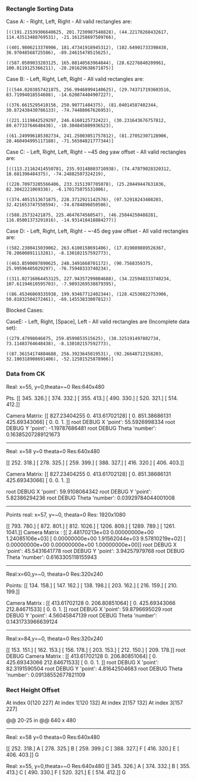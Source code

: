 ### Rectangle Sorting Data

Case A:
    - Right, Left, Right
    - All valid rectangles are: 

    [((191.21539306640625, 201.7230987548828), (44.22178268432617, 114.43513488769531), -21.161258697509766),

    ((401.9806213378906, 181.47341918945312), (102.64901733398438, 36.97048568725586), -89.24615478515625),

    ((587.0509033203125, 165.08140563964844), (28.62276840209961, 100.8119125366211), -28.201629638671875)]

Case B:
    - Left, Right, Left, Right
    - All valid rectangles are: 

    [((544.0203857421875, 256.99468994140625), (29.743717193603516, 83.71994018554688), -14.620874404907227),

    ((376.6615295410156, 250.90771484375), (81.04014587402344, 30.872438430786133), -74.74488067626953), 

    ((221.1119842529297, 246.6160125732422), (30.231643676757812, 80.67733764648438), -10.304845809936523),

    ((61.249996185302734, 241.25003051757812), (81.27052307128906, 28.460494995117188), -71.56504821777344)]

Case C:
    - Left, Right, Left, Right
    - ~45 deg yaw offset 
    - All valid rectangles are: 

    [((113.21162414550781, 235.93148803710938), (74.47879028320312, 18.681396484375), -74.24882507324219),

    ((228.70973205566406, 233.3151397705078), (25.20449447631836, 82.3042221069336), -6.170175075531006),

    ((374.4051513671875, 228.3712921142578), (97.52918243408203, 32.421653747558594), -74.6784896850586),

    ((588.25732421875, 225.4647674560547), (46.25044250488281, 116.85001373291016), -14.931418418884277)]

Case D:
    - Left, Right, Left, Right
    - ~-45 deg yaw offset
    - All valid rectangles are: 

    ((582.2300415039062, 263.6100158691406), (17.819089889526367, 78.20600891113281), -8.130102157592773),

    ((463.8590087890625, 248.3491668701172), (90.7568359375, 25.99596405029297), -76.75948333740234),

    ((311.02716064453125, 227.94357299804688), (34.225948333740234, 107.61194610595703), -7.9893269538879395),

    ((86.45346069335938, 199.93467712402344), (128.42530822753906, 50.81832504272461), -69.14553833007812)]

Blocked Cases:

CaseE:
    - Left, Right, [Space], Left
    - All valid rectangles are (Incomplete data set): 

    ((279.47998046875, 259.8599853515625), (38.325191497802734, 73.11483764648438), -8.130102157592773),
    
    ((87.36154174804688, 256.3923645019531), (92.26648712158203, 32.100318908691406), -52.12501525878906)]

### Data from CK
Real: x=55, y=0,theata=~0
Res:640x480

Pts.
 [[ 345.  326.]
 [ 374.  332.]
 [ 355.  413.]
 [ 490.  330.]
 [ 520.  321.]
 [ 514.  412.]]

Camera Matrix:
 [[ 827.23404255    0.          413.61702128]
 [   0.          851.38686131  425.69343066]
 [   0.            0.            1.        ]]
root     DEBUG  X 'point': 55.5926998334
root     DEBUG  Y 'point': -1.19787686481
root     DEBUG  Theta 'number': 0.16385207289121673 

-----

Real: x=58 y=0 theata=0
Res:640x480

[[ 252.  318.]
 [ 278.  325.]
 [ 259.  399.]
 [ 388.  327.]
 [ 416.  320.]
 [ 406.  403.]]

Camera Matrix:
 [[ 827.23404255    0.          413.61702128]
 [   0.          851.38686131  425.69343066]
 [   0.            0.            1.        ]]

root     DEBUG  X 'point': 59.9108064342
root     DEBUG  Y 'point': 5.82386294236
root     DEBUG  Theta 'number': 0.03929784044001008

-----

Points
real: x=57, y=~0, theata=0
Res: 1920x1080

[[  793.   780.]
 [  872.   801.]
 [  812.  1026.]
 [ 1206.   809.]
 [ 1289.   789.]
 [ 1261.  1041.]]
Camera Matrix :
 [[  2.48170213e+03   0.00000000e+00   1.24085106e+03]
 [  0.00000000e+00   1.91562044e+03   9.57810219e+02]
 [  0.00000000e+00   0.00000000e+00   1.00000000e+00]]
root     DEBUG  X 'point': 45.5431641778
root     DEBUG  Y 'point': 3.94257979768
root     DEBUG  Theta 'number': 0.6163305118155943

-----

Real:x=60,y=~0, theata=0
Res:320x240

Points:
[[ 134.  158.]
 [ 147.  162.]
 [ 138.  198.]
 [ 203.  162.]
 [ 216.  159.]
 [ 210.  199.]]

Camera Matrix :
 [[ 413.61702128    0.          206.80851064]
 [   0.          425.69343066  212.84671533]
 [   0.            0.            1.        ]]
root     DEBUG  X 'point': 59.8796695029
root     DEBUG  Y 'point': 4.56045847139
root     DEBUG  Theta 'number': 0.1431733966639124

---

Real:x=84,y=~0, theata=0
Res:320x240

[[ 153.  151.]
 [ 162.  153.]
 [ 156.  178.]
 [ 203.  153.]
 [ 212.  150.]
 [ 209.  178.]]
root     DEBUG  Camera Matrix :
 [[ 413.61702128    0.          206.80851064]
 [   0.          425.69343066  212.84671533]
 [   0.            0.            1.        ]]
root     DEBUG  X 'point': 82.3191590504
root     DEBUG  Y 'point': 4.81642504683
root     DEBUG  Theta 'number': 0.09138552677821109

### Rect Height Offset

At index 0[120 227]
At index 1[120 132]
At index 2[157 132]
At index 3[157 227]

@@ 20-25 in @@ 640 x 480

-----

Real: x=58 y=0 theata=0
Res:640x480

[[ 252.  318.] A
 [ 278.  325.] B
 [ 259.  399.] C
 [ 388.  327.] F
 [ 416.  320.] E
 [ 406.  403.]] G


Real: x=55, y=0,theata=~0
Res:640x480
[[ 345.  326.] A 
 [ 374.  332.] B
 [ 355.  413.] C
 [ 490.  330.] F
 [ 520.  321.] E
 [ 514.  412.]] G




